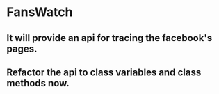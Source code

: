 # FansWatch

## It will provide an api for tracing the facebook's pages.

## Refactor the api to class variables and class methods now.